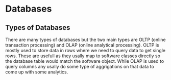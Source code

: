 # Databases

## Types of Databases
There are many types of databases but the two main types are OLTP (online transaction processing) and OLAP (online analytical processing). OLTP is mostly used to store data in rows where we need to query data to get single rows. These are usefull as they usally map to software classes directly so the database table would match the software object. While OLAP is used to query columns any usally do some type of aggrigations on that data to come up with some analytics.
